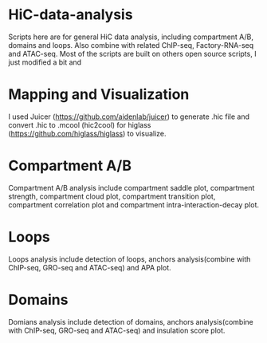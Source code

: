 # HiC-data-analysis
Scripts here are for general HiC data analysis, including compartment A/B, domains and loops. Also combine with related ChIP-seq, Factory-RNA-seq and ATAC-seq.
Most of the scripts are built on others open source scripts, I just modified a bit and  
# Mapping and Visualization
I used Juicer (https://github.com/aidenlab/juicer) to generate .hic file and convert .hic to .mcool (hic2cool) for higlass (https://github.com/higlass/higlass) to visualize. 
# Compartment A/B
Compartment A/B analysis include compartment saddle plot, compartment strength, compartment cloud plot, compartment transition plot, compartment correlation plot and compartment intra-interaction-decay plot.
# Loops
Loops analysis include detection of loops, anchors analysis(combine with ChIP-seq, GRO-seq and ATAC-seq) and APA plot.
# Domains
Domians analysis include detection of domains, anchors analysis(combine with ChIP-seq, GRO-seq and ATAC-seq) and insulation score plot. 
